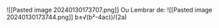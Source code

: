 ![[Pasted image 20240130173707.png]]
Ou Lembrar de:
![[Pasted image 20240130173744.png]]
b±√(b²-4ac))/(2a)
